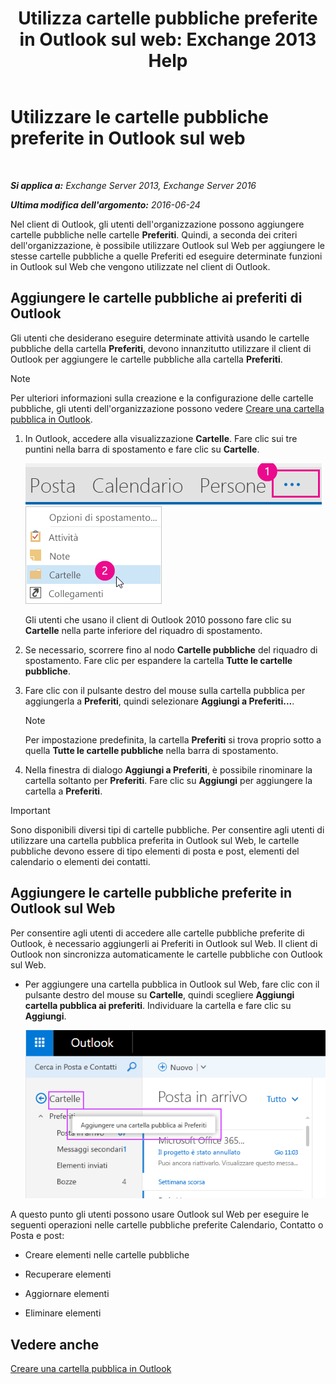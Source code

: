 ﻿---
title: 'Utilizza cartelle pubbliche preferite in Outlook sul web: Exchange 2013 Help'
TOCTitle: Utilizzare le cartelle pubbliche preferite in Outlook sul web
ms:assetid: f6f1db72-4465-4eb8-b525-ac2c1fa10a69
ms:mtpsurl: https://technet.microsoft.com/it-it/library/Dn948177(v=EXCHG.150)
ms:contentKeyID: 65188314
ms.date: 04/23/2018
mtps_version: v=EXCHG.150
ms.translationtype: HT
---

# Utilizzare le cartelle pubbliche preferite in Outlook sul web

 

_**Si applica a:** Exchange Server 2013, Exchange Server 2016_

_**Ultima modifica dell'argomento:** 2016-06-24_

Nel client di Outlook, gli utenti dell'organizzazione possono aggiungere cartelle pubbliche nelle cartelle **Preferiti**. Quindi, a seconda dei criteri dell'organizzazione, è possibile utilizzare Outlook sul Web per aggiungere le stesse cartelle pubbliche a quelle Preferiti ed eseguire determinate funzioni in Outlook sul Web che vengono utilizzate nel client di Outlook.

## Aggiungere le cartelle pubbliche ai preferiti di Outlook

Gli utenti che desiderano eseguire determinate attività usando le cartelle pubbliche della cartella **Preferiti**, devono innanzitutto utilizzare il client di Outlook per aggiungere le cartelle pubbliche alla cartella **Preferiti**.


> [!NOTE]
> Per ulteriori informazioni sulla creazione e la configurazione delle cartelle pubbliche, gli utenti dell'organizzazione possono vedere <A href="https://support.office.com/it-it/article/create-a-public-folder-in-outlook-d5981360-28d3-4c8f-a373-c98ae570420a?ui=en-us%26rs=en-us%26ad=us">Creare una cartella pubblica in Outlook</A>.



1.  In Outlook, accedere alla visualizzazione **Cartelle**. Fare clic sui tre puntini nella barra di spostamento e fare clic su **Cartelle**.
    
    ![Ellissi nella barra di spostamento di Outlook 2013](images/Dn948177.7a949ccd-f0e0-4d20-aa4d-f97ae5c6fdff(EXCHG.150).png "Ellissi nella barra di spostamento di Outlook 2013")  
    ![Menu della barra di spostamento di Outlook 2013 per accedere alle cartelle](images/Dn948177.aaedd8fa-8a30-4e96-b4de-9625cd62e2b9(EXCHG.150).png "Menu della barra di spostamento di Outlook 2013 per accedere alle cartelle")  
    
    Gli utenti che usano il client di Outlook 2010 possono fare clic su **Cartelle** nella parte inferiore del riquadro di spostamento.

2.  Se necessario, scorrere fino al nodo **Cartelle pubbliche** del riquadro di spostamento. Fare clic per espandere la cartella **Tutte le cartelle pubbliche**.

3.  Fare clic con il pulsante destro del mouse sulla cartella pubblica per aggiungerla a **Preferiti**, quindi selezionare **Aggiungi a Preferiti...**.
    

    > [!NOTE]
    > Per impostazione predefinita, la cartella <STRONG>Preferiti</STRONG> si trova proprio sotto a quella <STRONG>Tutte le cartelle pubbliche</STRONG> nella barra di spostamento.



4.  Nella finestra di dialogo **Aggiungi a Preferiti**, è possibile rinominare la cartella soltanto per **Preferiti**. Fare clic su **Aggiungi** per aggiungere la cartella a **Preferiti**.


> [!IMPORTANT]
> Sono disponibili diversi tipi di cartelle pubbliche. Per consentire agli utenti di utilizzare una cartella pubblica preferita in Outlook sul Web, le cartelle pubbliche devono essere di tipo elementi di posta e post, elementi del calendario o elementi dei contatti.



## Aggiungere le cartelle pubbliche preferite in Outlook sul Web

Per consentire agli utenti di accedere alle cartelle pubbliche preferite di Outlook, è necessario aggiungerli ai Preferiti in Outlook sul Web. Il client di Outlook non sincronizza automaticamente le cartelle pubbliche con Outlook sul Web.

  - Per aggiungere una cartella pubblica in Outlook sul Web, fare clic con il pulsante destro del mouse su **Cartelle**, quindi scegliere **Aggiungi cartella pubblica ai preferiti**. Individuare la cartella e fare clic su **Aggiungi**.
    
    ![Aggiunta di cartella pubblica ai Preferiti](images/Dn948177.dc2af75b-d1c3-4024-8759-00558799d34a(EXCHG.150).png "Aggiunta di cartella pubblica ai Preferiti")  

A questo punto gli utenti possono usare Outlook sul Web per eseguire le seguenti operazioni nelle cartelle pubbliche preferite Calendario, Contatto o Posta e post:

  - Creare elementi nelle cartelle pubbliche

  - Recuperare elementi

  - Aggiornare elementi

  - Eliminare elementi

## Vedere anche


[Creare una cartella pubblica in Outlook](https://support.office.com/it-it/article/create-a-public-folder-in-outlook-d5981360-28d3-4c8f-a373-c98ae570420a?ui=en-us%26rs=en-us%26ad=us)


